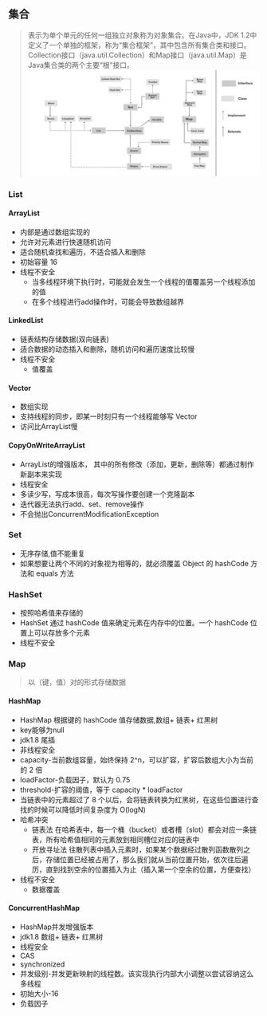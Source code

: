
## 集合
> 表示为单个单元的任何一组独立对象称为对象集合。在Java中，JDK 1.2中定义了一个单独的框架，称为“集合框架”，其中包含所有集合类和接口。Collection接口（java.util.Collection）和Map接口（java.util.Map）是Java集合类的两个主要“根”接口。
![](https://github.com/jsjchai/interview/blob/main/java/img/Java-Collections-Hierarchy-1.png)

### List
#### ArrayList
* 内部是通过数组实现的
* 允许对元素进行快速随机访问
* 适合随机查找和遍历，不适合插入和删除
* 初始容量 16
* 线程不安全
  * 当多线程环境下执行时，可能就会发生一个线程的值覆盖另一个线程添加的值
  * 在多个线程进行add操作时，可能会导致数组越界
#### LinkedList 
* 链表结构存储数据(双向链表)
* 适合数据的动态插入和删除，随机访问和遍历速度比较慢
* 线程不安全
   * 值覆盖
#### Vector
 *  数组实现
 *  支持线程的同步，即某一时刻只有一个线程能够写 Vector
 *  访问比ArrayList慢
#### CopyOnWriteArrayList
* ArrayList的增强版本， 其中的所有修改（添加，更新，删除等）都通过制作新副本来实现
* 线程安全
* 多读少写，写成本很高，每次写操作要创建一个克隆副本
* 迭代器无法执行add、set、remove操作
* 不会抛出ConcurrentModificationException

### Set
* 无序存储,值不能重复
* 如果想要让两个不同的对象视为相等的，就必须覆盖 Object 的 hashCode 方法和 equals 方法
### HashSet
* 按照哈希值来存储的
* HashSet 通过 hashCode 值来确定元素在内存中的位置。一个 hashCode 位置上可以存放多个元素
* 线程不安全

### Map
> 以（键，值）对的形式存储数据
#### HashMap
* HashMap 根据键的 hashCode 值存储数据,数组+ 链表+ 红黑树
* key能够为null
* jdk1.8 尾插
* 非线程安全
* capacity-当前数组容量，始终保持 2^n，可以扩容，扩容后数组大小为当前的 2 倍
* loadFactor-负载因子，默认为 0.75
* threshold-扩容的阈值，等于 capacity * loadFactor
* 当链表中的元素超过了 8 个以后，会将链表转换为红黑树，在这些位置进行查找的时候可以降低时间复杂度为 O(logN)
* 哈希冲突
   * 链表法 在哈希表中，每一个桶（bucket）或者槽（slot）都会对应一条链表，所有哈希值相同的元素放到相同槽位对应的链表中
   * 开放寻址法 往散列表中插入元素时，如果某个数据经过散列函数散列之后，存储位置已经被占用了，那么我们就从当前位置开始，依次往后遍历，直到找到空余的位置插入为止（插入第一个空余的位置，方便查找）
* 线程不安全
   * 数据覆盖
#### ConcurrentHashMap
* HashMap并发增强版本
* jdk1.8 数组+ 链表+ 红黑树
* 线程安全
 * CAS
 * synchronized
* 并发级别-并发更新映射的线程数。该实现执行内部大小调整以尝试容纳这么多线程
* 初始大小-16
* 负载因子

